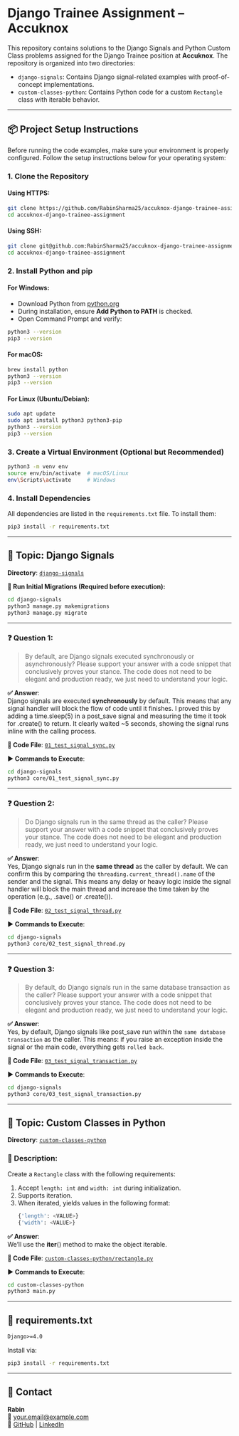 # Django Trainee Assignment – Accuknox

This repository contains solutions to the Django Signals and Python Custom Class problems assigned for the Django Trainee position at **Accuknox**. The repository is organized into two directories:

- `django-signals`: Contains Django signal-related examples with proof-of-concept implementations.
- `custom-classes-python`: Contains Python code for a custom `Rectangle` class with iterable behavior.

---

## 📦 Project Setup Instructions

Before running the code examples, make sure your environment is properly configured. Follow the setup instructions below for your operating system:

### 1. Clone the Repository

#### Using HTTPS:
```bash
git clone https://github.com/RabinSharma25/accuknox-django-trainee-assignment.git
cd accuknox-django-trainee-assignment
```

#### Using SSH:
```bash
git clone git@github.com:RabinSharma25/accuknox-django-trainee-assignment.git
cd accuknox-django-trainee-assignment
```

### 2. Install Python and pip

#### For **Windows**:
- Download Python from [python.org](https://www.python.org/downloads/)
- During installation, ensure **Add Python to PATH** is checked.
- Open Command Prompt and verify:
```bash
python3 --version
pip3 --version
```

#### For **macOS**:
```bash
brew install python
python3 --version
pip3 --version
```

#### For **Linux (Ubuntu/Debian)**:
```bash
sudo apt update
sudo apt install python3 python3-pip
python3 --version
pip3 --version
```

### 3. Create a Virtual Environment (Optional but Recommended)

```bash
python3 -m venv env
source env/bin/activate  # macOS/Linux
env\Scripts\activate     # Windows
```

### 4. Install Dependencies

All dependencies are listed in the `requirements.txt` file. To install them:

```bash
pip3 install -r requirements.txt
```

---

## 🧹 Topic: Django Signals

**Directory**: [`django-signals`](./django-signals)

**🔧 Run Initial Migrations (Required before execution):**
```bash
cd django-signals
python3 manage.py makemigrations
python3 manage.py migrate
```
---
### ❓ Question 1:
> By default, are Django signals executed synchronously or asynchronously? Please support your answer with a code snippet that conclusively proves your stance. The code does not need to be elegant and production ready, we just need to understand your logic.

**✅ Answer**:  
Django signals are executed **synchronously** by default. This means that any signal handler will block the flow of code until it finishes. I proved this by adding a time.sleep(5) in a post_save signal and measuring the time it took for .create() to return. It clearly waited ~5 seconds, showing the signal runs inline with the calling process.

**📂 Code File**: [`01_test_signal_sync.py`](./django-signals/core/01_test_signal_sync.py)

**▶️ Commands to Execute**:
```bash
cd django-signals
python3 core/01_test_signal_sync.py
```

---

### ❓ Question 2:
> Do Django signals run in the same thread as the caller? Please support your answer with a code snippet that conclusively proves your stance. The code does not need to be elegant and production ready, we just need to understand your logic.

**✅ Answer**:  
Yes, Django signals run in the **same thread** as the caller by default. We can confirm this by comparing the `threading.current_thread().name` of the sender and the signal.
This means any delay or heavy logic inside the signal handler will block the main thread and increase the time taken by the operation (e.g., .save() or .create()).

**📂 Code File**: [`02_test_signal_thread.py`](./django-signals/core/02_test_signal_thread.py)

**▶️ Commands to Execute**:
```bash
cd django-signals
python3 core/02_test_signal_thread.py
```

---

### ❓ Question 3:
> By default, do Django signals run in the same database transaction as the caller? Please support your answer with a code snippet that conclusively proves your stance. The code does not need to be elegant and production ready, we just need to understand your logic.

**✅ Answer**:  
Yes, by default, Django signals like post_save run within the `same database transaction` as the caller.
This means: if you raise an exception inside the signal or the main code, everything gets `rolled back`.


**📂 Code File**: [`03_test_signal_transaction.py`](./django-signals/core/03_test_signal_transaction.py)

**▶️ Commands to Execute**:
```bash
cd django-signals
python3 core/03_test_signal_transaction.py
```

---

## 📆 Topic: Custom Classes in Python

**Directory**: [`custom-classes-python`](./custom-classes-python)

### 🔮 Description:
Create a `Rectangle` class with the following requirements:
1. Accept `length: int` and `width: int` during initialization.
2. Supports iteration.
3. When iterated, yields values in the following format:
   ```python
   {'length': <VALUE>}
   {'width': <VALUE>}
   ```
**✅ Answer**:  
We’ll use the __iter__() method to make the object iterable.

**📂 Code File**: [`custom-classes-python/rectangle.py`](./custom-classes-python/rectangle.py)

**▶️ Commands to Execute**:
```bash
cd custom-classes-python
python3 main.py
```

---

## 📄 requirements.txt

```txt
Django>=4.0
```

Install via:
```bash
pip3 install -r requirements.txt
```

---

## 📨 Contact

**Rabin**  
📧 your.email@example.com  
👤 [GitHub](https://github.com/yourusername) | [LinkedIn](https://linkedin.com/in/yourprofile)

